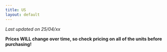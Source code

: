 ```yaml
---
title: US
layout: default
---
```


*Last updated on 25/04/xx*

**Prices WILL change over time, so check pricing on all of the units before purchasing!**
